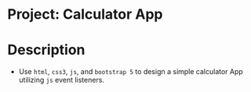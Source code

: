 # Project: Calculator App

# Description
* Use `html`, `css3`, `js`, and `bootstrap 5` to design a simple calculator App utilizing `js` event listeners.